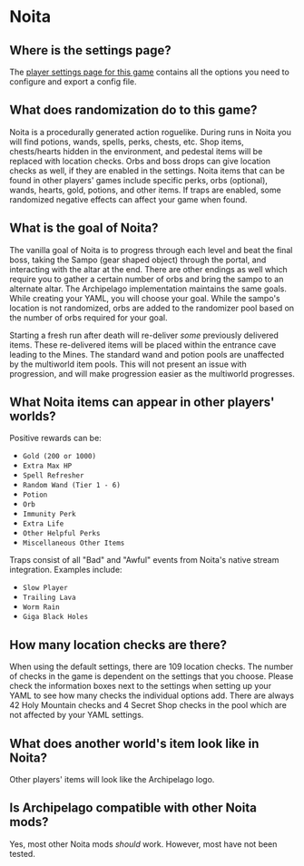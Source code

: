 # Noita

## Where is the settings page?

The [player settings page for this game](../player-settings) contains all the options you need to configure and export a
config file.

## What does randomization do to this game?

Noita is a procedurally generated action roguelike. During runs in Noita you will find potions, wands, spells, perks,
chests, etc. Shop items, chests/hearts hidden in the environment, and pedestal items will be replaced with location
checks. Orbs and boss drops can give location checks as well, if they are enabled in the settings.
Noita items that can be found in other players' games include specific perks, orbs (optional), wands, hearts, gold,
potions, and other items. If traps are enabled, some randomized negative effects can affect your game when found.

## What is the goal of Noita?

The vanilla goal of Noita is to progress through each level and beat the final boss, taking the Sampo
(gear shaped object) through the portal, and interacting with the altar at the end. There are other endings as well
which require you to gather a certain number of orbs and bring the sampo to an alternate altar.
The Archipelago implementation maintains the same goals. While creating your YAML, you will choose your goal.
While the sampo's location is not randomized, orbs are added to the randomizer pool based on the number of orbs
required for your goal.

Starting a fresh run after death will re-deliver *some* previously delivered items. These re-delivered items will be placed within the entrance cave leading to the Mines.
The standard wand and potion pools are unaffected by the multiworld item pools.
This will not present an issue with progression, and will make progression easier as the multiworld progresses.

## What Noita items can appear in other players' worlds?

Positive rewards can be:

* `Gold (200 or 1000)`
* `Extra Max HP`
* `Spell Refresher`
* `Random Wand (Tier 1 - 6)`
* `Potion`
* `Orb`
* `Immunity Perk`
* `Extra Life`
* `Other Helpful Perks`
* `Miscellaneous Other Items`

Traps consist of all "Bad" and "Awful" events from Noita's native stream integration. Examples include:

* `Slow Player`
* `Trailing Lava`
* `Worm Rain`
* `Giga Black Holes`

## How many location checks are there?

When using the default settings, there are 109 location checks. The number of checks in the game is dependent on the settings that you choose.
Please check the information boxes next to the settings when setting up your YAML to see how many checks the individual options add.
There are always 42 Holy Mountain checks and 4 Secret Shop checks in the pool which are not affected by your YAML settings.

## What does another world's item look like in Noita?

Other players' items will look like the Archipelago logo.

## Is Archipelago compatible with other Noita mods?

Yes, most other Noita mods *should* work. However, most have not been tested.
